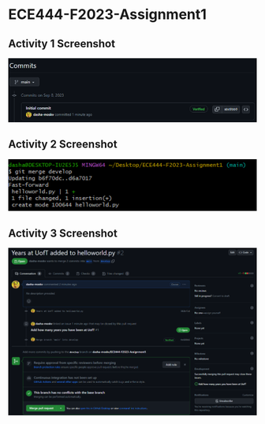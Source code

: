 # ECE444-F2023-Assignment1
## Activity 1 Screenshot
![first screenshot](/Screenshots/First_Commit.png)

## Activity 2 Screenshot
![second screenshot](/Screenshots/Second_Screenshot.png)

## Activity 3 Screenshot
![third screenshot](/Screenshots/Third_Screenshot.png)